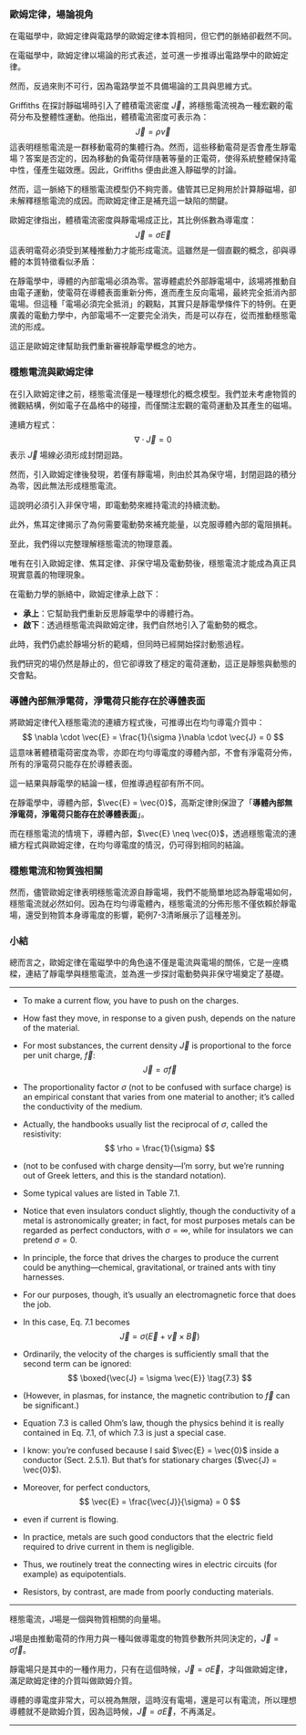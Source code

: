 
### 歐姆定律，場論視角

在電磁學中，歐姆定律與電路學的歐姆定律本質相同，但它們的脈絡卻截然不同。

在電磁學中，歐姆定律以場論的形式表述，並可進一步推導出電路學中的歐姆定律。

然而，反過來則不可行，因為電路學並不具備場論的工具與思維方式。

Griffiths 在探討靜磁場時引入了體積電流密度 $\vec{J}$，將穩態電流視為一種宏觀的電荷分布及整體性運動。他指出，體積電流密度可表示為：
$$ 
\vec{J} = \rho \vec{v} 
$$
這表明穩態電流是一群移動電荷的集體行為。然而，這些移動電荷是否會產生靜電場？答案是否定的，因為移動的負電荷伴隨著等量的正電荷，使得系統整體保持電中性，僅產生磁效應。因此，Griffiths 便由此進入靜磁學的討論。

然而，這一脈絡下的穩態電流模型仍不夠完善。儘管其已足夠用於計算靜磁場，卻未解釋穩態電流的成因。而歐姆定律正是補充這一缺陷的關鍵。

歐姆定律指出，體積電流密度與靜電場成正比，其比例係數為導電度：
$$ 
\vec{J} = \sigma \vec{E} 
$$
這表明電荷必須受到某種推動力才能形成電流。這雖然是一個直觀的概念，卻與導體的本質特徵看似矛盾：

在靜電學中，導體的內部電場必須為零。當導體處於外部靜電場中，該場將推動自由電子運動，使電荷在導體表面重新分佈，進而產生反向電場，最終完全抵消內部電場。但這種「電場必須完全抵消」的觀點，其實只是靜電學條件下的特例。在更廣義的電動力學中，內部電場不一定要完全消失，而是可以存在，從而推動穩態電流的形成。

這正是歐姆定律幫助我們重新審視靜電學概念的地方。

### 穩態電流與歐姆定律

在引入歐姆定律之前，穩態電流僅是一種理想化的概念模型。我們並未考慮物質的微觀結構，例如電子在晶格中的碰撞，而僅關注宏觀的電荷運動及其產生的磁場。

連續方程式：
$$ 
\nabla \cdot \vec{J} = 0 
$$
表示 $\vec{J}$ 場線必須形成封閉迴路。

然而，引入歐姆定律後發現，若僅有靜電場，則由於其為保守場，封閉迴路的積分為零，因此無法形成穩態電流。

這說明必須引入非保守場，即電動勢來維持電流的持續流動。

此外，焦耳定律揭示了為何需要電動勢來補充能量，以克服導體內部的電阻損耗。

至此，我們得以完整理解穩態電流的物理意義。

唯有在引入歐姆定律、焦耳定律、非保守場及電動勢後，穩態電流才能成為真正具現實意義的物理現象。

在電動力學的脈絡中，歐姆定律承上啟下：
- **承上**：它幫助我們重新反思靜電學中的導體行為。
- **啟下**：透過穩態電流與歐姆定律，我們自然地引入了電動勢的概念。

此時，我們仍處於靜場分析的範疇，但同時已經開始探討動態過程。

我們研究的場仍然是靜止的，但它卻導致了穩定的電荷運動，這正是靜態與動態的交會點。

### 導體內部無淨電荷，淨電荷只能存在於導體表面

將歐姆定律代入穩態電流的連續方程式後，可推導出在均勻導電介質中：
$$ 
\nabla \cdot \vec{E} = \frac{1}{\sigma }\nabla \cdot \vec{J}  = 0 
$$
這意味著體積電荷密度為零，亦即在均勻導電度的導體內部，不會有淨電荷分佈，所有的淨電荷只能存在於導體表面。

這一結果與靜電學的結論一樣，但推導過程卻有所不同。

在靜電學中，導體內部，$\vec{E} = \vec{0}$，高斯定律則保證了「**導體內部無淨電荷，淨電荷只能存在於導體表面**」。

而在穩態電流的情境下，導體內部，$\vec{E} \neq \vec{0}$，透過穩態電流的連續方程式與歐姆定律，在均勻導電度的情況，仍可得到相同的結論。

### 穩態電流和物質強相關

然而，儘管歐姆定律表明穩態電流源自靜電場，我們不能簡單地認為靜電場如何，穩態電流就必然如何。因為在均勻導電體內，穩態電流的分佈形態不僅依賴於靜電場，還受到物質本身導電度的影響，範例7-3清晰展示了這種差別。

### 小結

總而言之，歐姆定律在電磁學中的角色遠不僅是電流與電場的關係，它是一座橋樑，連結了靜電學與穩態電流，並為進一步探討電動勢與非保守場奠定了基礎。

---

- To make a current flow, you have to push on the charges. 
- How fast they move, in response to a given push, depends on the nature of the material. 
- For most substances, the current density $\vec{J}$ is proportional to the force per unit charge, $\vec{f}$:  
$$
\vec{J} = \sigma \vec{f} \tag{7.1}
$$

- The proportionality factor $\sigma$ (not to be confused with surface charge) is an empirical constant that varies from one material to another; it’s called the conductivity of the medium. 
- Actually, the handbooks usually list the reciprocal of $\sigma$, called the resistivity:  
$$
\rho = \frac{1}{\sigma}
$$

- (not to be confused with charge density—I’m sorry, but we’re running out of Greek letters, and this is the standard notation). 
- Some typical values are listed in Table 7.1. 
- Notice that even insulators conduct slightly, though the conductivity of a metal is astronomically greater; in fact, for most purposes metals can be regarded as perfect conductors, with $\sigma = \infty$, while for insulators we can pretend $\sigma = 0$.  

- In principle, the force that drives the charges to produce the current could be anything—chemical, gravitational, or trained ants with tiny harnesses. 
- For our purposes, though, it’s usually an electromagnetic force that does the job. 
- In this case, Eq. 7.1 becomes  
$$
\vec{J} = \sigma ( \vec{E} + \vec{v} \times \vec{B} ) \tag{7.2}
$$

- Ordinarily, the velocity of the charges is sufficiently small that the second term can be ignored:  
$$
\boxed{\vec{J} = \sigma \vec{E}} \tag{7.3}
$$

- (However, in plasmas, for instance, the magnetic contribution to $\vec{f}$ can be significant.) 
- Equation 7.3 is called Ohm’s law, though the physics behind it is really contained in Eq. 7.1, of which 7.3 is just a special case.  

- I know: you’re confused because I said $\vec{E} = \vec{0}$ inside a conductor (Sect. 2.5.1). But that’s for stationary charges ($\vec{J} = \vec{0}$). 
- Moreover, for perfect conductors,  
$$
\vec{E} = \frac{\vec{J}}{\sigma} = 0
$$

- even if current is flowing. 
- In practice, metals are such good conductors that the electric field required to drive current in them is negligible. 
- Thus, we routinely treat the connecting wires in electric circuits (for example) as equipotentials. 
- Resistors, by contrast, are made from poorly conducting materials.

---

穩態電流，J場是一個與物質相關的向量場。

J場是由推動電荷的作用力與一種叫做導電度的物質參數所共同決定的，$\vec{J} = \sigma \vec{f}$。

靜電場只是其中的一種作用力，只有在這個時候，$\vec{J} = \sigma \vec{E}$，才叫做歐姆定律，滿足歐姆定律的介質叫做歐姆介質。

導體的導電度非常大，可以視為無限，這時沒有電場，還是可以有電流，所以理想導體就不是歐姆介質，因為這時候，$\vec{J} = \sigma \vec{E}$，不再滿足。

---
